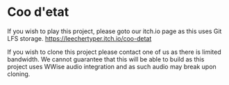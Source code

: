 # Coo d'etat
If you wish to play this project, please goto our itch.io page as this uses Git LFS storage.
https://leechertyper.itch.io/coo-detat

If you wish to clone this project please contact one of us as there is limited bandwidth. We cannot guarantee that this will be able to build as this project uses WWise audio integration and as such audio may break upon cloning.
